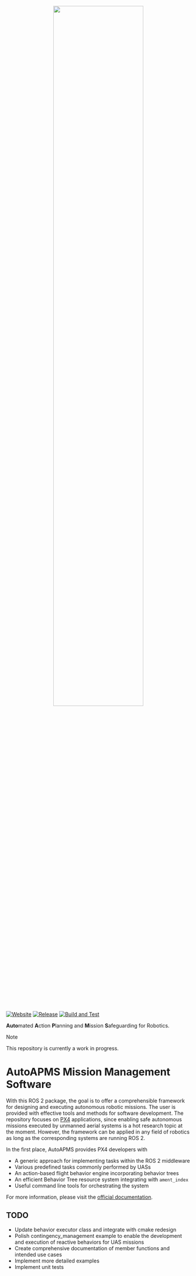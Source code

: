 <p align="center" width="100%">
    <img width="70%" src="https://robin-mueller.github.io/auto-apms-guide/logo/logo.png">
</p>

[![Website](https://img.shields.io/website?url=https%3A%2F%2Frobin-mueller.github.io%2Fauto-apms-guide&label=Website)](https://robin-mueller.github.io/auto-apms-guide/)
[![Release](https://img.shields.io/github/v/release/robin-mueller/auto-apms?label=Release)](https://github.com/robin-mueller/auto-apms/releases)
[![Build and Test](https://github.com/robin-mueller/auto-apms/actions/workflows/build-and-test.yaml/badge.svg)](https://github.com/robin-mueller/auto-apms/actions/workflows/build-and-test.yaml)

**Auto**mated **A**ction **P**lanning and **M**ission **S**afeguarding for Robotics.

> [!NOTE]
> This repository is currently a work in progress.

# AutoAPMS Mission Management Software

With this ROS 2 package, the goal is to offer a comprehensible framework for designing and executing autonomous robotic missions. The user is provided with effective tools and methods for software development. The repository focuses on [PX4](https://px4.io/) applications, since enabling safe autonomous missions executed by unmanned aerial systems is a hot research topic at the moment. However, the framework can be applied in any field of robotics as long as the corresponding systems are running ROS 2.

In the first place, AutoAPMS provides PX4 developers with

- A generic approach for implementing tasks within the ROS 2 middleware
- Various predefined tasks commonly performed by UASs
- An action-based flight behavior engine incorporating behavior trees
- An efficient Behavior Tree resource system integrating with `ament_index`
- Useful command line tools for orchestrating the system

For more information, please visit the [official documentation](https://robin-mueller.github.io/auto-apms-guide/intro).

## TODO

- Update behavior executor class and integrate with cmake redesign
- Polish contingency_management example to enable the development and execution of reactive behaviors for UAS missions
- Create comprehensive documentation of member functions and intended use cases
- Implement more detailed examples
- Implement unit tests
